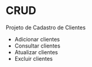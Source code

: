 # CRUD
Projeto de Cadastro de Clientes 

- Adicionar clientes
- Consultar clientes
- Atualizar clientes
- Excluir clientes
